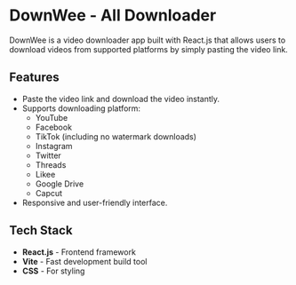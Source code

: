 # DownWee - All Downloader  
DownWee is a video downloader app built with React.js that allows users to download videos from supported platforms by simply pasting the video link.  

## Features  
- Paste the video link and download the video instantly.  
- Supports downloading platform:  
  - YouTube  
  - Facebook  
  - TikTok (including no watermark downloads)  
  - Instagram  
  - Twitter  
  - Threads  
  - Likee  
  - Google Drive  
  - Capcut  
- Responsive and user-friendly interface.  

## Tech Stack  
- **React.js** - Frontend framework  
- **Vite** - Fast development build tool  
- **CSS** - For styling  

